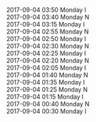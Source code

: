 2017-09-04 03:50 Monday  I  
2017-09-04 03:40 Monday  N  
2017-09-04 03:15 Monday  I  
2017-09-04 02:55 Monday  N  
2017-09-04 02:50 Monday  I  
2017-09-04 02:30 Monday  N  
2017-09-04 02:25 Monday  I  
2017-09-04 02:20 Monday  N  
2017-09-04 02:05 Monday  I  
2017-09-04 01:40 Monday  N  
2017-09-04 01:35 Monday  I  
2017-09-04 01:25 Monday  N  
2017-09-04 01:15 Monday  I  
2017-09-04 00:40 Monday  N  
2017-09-04 00:30 Monday  I  

